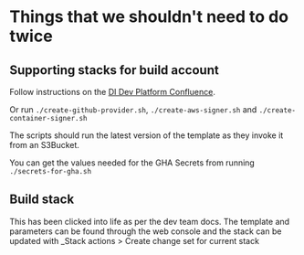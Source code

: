 # Things that we shouldn't need to do twice

## Supporting stacks for build account

Follow instructions on the [DI Dev Platform Confluence](https://govukverify.atlassian.net/wiki/spaces/PLAT/pages/3376709648/Templates+to+only+apply+in+the+BUILD+account.).

Or run `./create-github-provider.sh`, `./create-aws-signer.sh` and `./create-container-signer.sh`

The scripts should run the latest version of the template as they invoke it from an S3Bucket.

You can get the values needed for the GHA Secrets from running `./secrets-for-gha.sh`

## Build stack

This has been clicked into life as per the dev team docs. The template and parameters can be found through
the web console and the stack can be updated with \_Stack actions > Create change set for current stack
